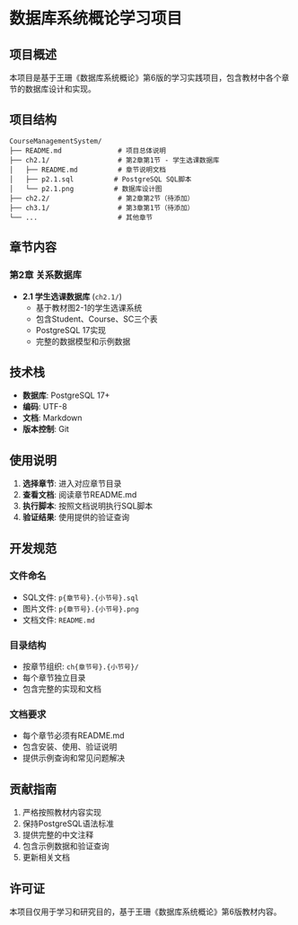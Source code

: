 # 数据库系统概论学习项目

## 项目概述

本项目是基于王珊《数据库系统概论》第6版的学习实践项目，包含教材中各个章节的数据库设计和实现。

## 项目结构

```
CourseManagementSystem/
├── README.md              # 项目总体说明
├── ch2.1/                 # 第2章第1节 - 学生选课数据库
│   ├── README.md          # 章节说明文档
│   ├── p2.1.sql          # PostgreSQL SQL脚本
│   └── p2.1.png          # 数据库设计图
├── ch2.2/                 # 第2章第2节（待添加）
├── ch3.1/                 # 第3章第1节（待添加）
└── ...                    # 其他章节
```

## 章节内容

### 第2章 关系数据库
- **2.1 学生选课数据库** (`ch2.1/`)
  - 基于教材图2-1的学生选课系统
  - 包含Student、Course、SC三个表
  - PostgreSQL 17实现
  - 完整的数据模型和示例数据

## 技术栈

- **数据库**: PostgreSQL 17+
- **编码**: UTF-8
- **文档**: Markdown
- **版本控制**: Git

## 使用说明

1. **选择章节**: 进入对应章节目录
2. **查看文档**: 阅读章节README.md
3. **执行脚本**: 按照文档说明执行SQL脚本
4. **验证结果**: 使用提供的验证查询

## 开发规范

### 文件命名
- SQL文件: `p{章节号}.{小节号}.sql`
- 图片文件: `p{章节号}.{小节号}.png`
- 文档文件: `README.md`

### 目录结构
- 按章节组织: `ch{章节号}.{小节号}/`
- 每个章节独立目录
- 包含完整的实现和文档

### 文档要求
- 每个章节必须有README.md
- 包含安装、使用、验证说明
- 提供示例查询和常见问题解决

## 贡献指南

1. 严格按照教材内容实现
2. 保持PostgreSQL语法标准
3. 提供完整的中文注释
4. 包含示例数据和验证查询
5. 更新相关文档

## 许可证

本项目仅用于学习和研究目的，基于王珊《数据库系统概论》第6版教材内容。
